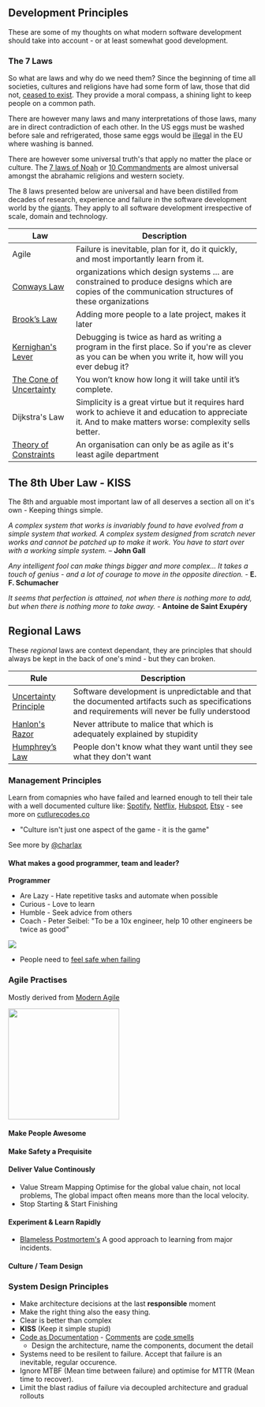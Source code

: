 ## Development Principles

These are some of my thoughts on what modern software development should take into account - or at least somewhat good development.

### The 7 Laws

So what are laws and why do we need them? Since the beginning of time all societies, cultures and religions 	have had some form of law, those that did not, [ceased to exist](https://en.wikipedia.org/wiki/Genesis_flood_narrative). They provide a moral compass, a shining light to keep people on a common path.

There are however many laws and many interpretations of those laws, many are in direct contradiction of each other. In the US eggs must be washed before sale and refrigerated, those same eggs would be [illega](http://www.huffingtonpost.co.za/entry/english-eggs-vs-american-eggs_n_5403941)l in the EU where washing is banned.

There are however some universal truth's that apply no matter the place or culture. The [7 laws of Noah](https://en.wikipedia.org/wiki/Seven_Laws_of_Noah) or [10 Commandments](https://en.wikipedia.org/wiki/Ten_Commandments) are almost universal amongst the abrahamic religions and western society.



The 8 laws presented below are universal and have been distilled from decades of research, experience and failure in the software development world by the [giants](/giants).  They apply to all software development irrespective of scale, domain and technology. 

| Law                                      | Description                              |
| ---------------------------------------- | ---------------------------------------- |
| Agile                                    | Failure is inevitable, plan for it, do it quickly, and most importantly learn from it. |
| [Conways Law](https://en.wikipedia.org/wiki/Conway%27s_law) | organizations which design systems … are constrained to produce designs which are copies of the communication structures of these organizations |
| [Brook’s Law](https://en.wikipedia.org/wiki/Brooks%E2%80%99_law) | Adding more people to a late project, makes it later |
| [Kernighan's Lever](http://www.linusakesson.net/programming/kernighans-lever/) | Debugging is twice as hard as writing a program in the first place. So if you're as clever as you can be when you write it, how will you ever debug it? |
| [The Cone of Uncertainty](https://en.wikipedia.org/wiki/Cone_of_Uncertainty) | You won’t know how long it will take until it’s complete. |
| Dijkstra's Law                           | Simplicity is a great virtue but it requires hard work to achieve it and education to appreciate it. And to make matters worse: complexity sells better. |
| [Theory of Constraints](https://en.wikipedia.org/wiki/Theory_of_constraints) | An organisation can only be as agile as it's least agile department |



## The 8th Uber Law - KISS

The 8th and arguable most important law of all deserves a section all on it's own - Keeping things simple.

*A complex system that works is invariably found to have evolved from a simple system that worked. A complex system designed from scratch never works and cannot be patched up to make it work. You have to start over with a working simple system.* – **John Gall** 

*Any intelligent fool can make things bigger and more complex... It takes a touch of genius - and a lot of courage to move in the opposite direction.* - **E. F. Schumacher**

*It seems that perfection is attained, not when there is nothing more to add, but when there is nothing more to take away.* - **Antoine de Saint Exupéry**

## Regional Laws

These *regional* laws are context dependant, they are principles that should always be kept in the back of one's mind - but they can broken.

| Rule                                     | Description                              |
| ---------------------------------------- | ---------------------------------------- |
| [Uncertainty Principle](http://www.ics.uci.edu/~ziv/papers/icse97.ps) | Software development is unpredictable and that the documented artifacts such as specifications and requirements will never be fully understood |
| [Hanlon's Razor](https://en.wikipedia.org/wiki/Hanlon%27s_razor) | Never attribute to malice that which is adequately explained by stupidity |
| [Humphrey’s Law](https://en.wikipedia.org/w/index.php?title=The_Centipede%27s_Dilemma) | People don't know what they want until they see what they don't want |



### Management Principles

Learn from comapnies who have failed and learned enough to tell their tale with a well documented culture like: [Spotify](https://spotifylabscom.files.wordpress.com/2014/09/spotify-engineering-culture-part2.jpeg), [Netflix](https://jobs.netflix.com/culture), [Hubspot](https://www.slideshare.net/HubSpot/the-hubspot-culture-code-creating-a-company-we-love/63-To_support_transparency_and_trustwe), [Etsy](https://www.slideshare.net/chaddickerson/code-as-craft-building-a-strong-engineering-culture-at-etsy?ref=http://culturecodes.co/etsy/) - see more on [cutlurecodes.co](http://culturecodes.co/)

- "Culture isn't just one aspect of the game - it is the game"


See more by [@charlax](https://github.com/charlax/engineering-management)

#### What makes a good programmer, team and leader?

**Programmer**

- Are Lazy - Hate repetitive tasks and automate when possible
- Curious - Love to learn
- Humble - Seek advice from others 
- Coach - Peter Seibel: "To be a 10x engineer, help 10 other engineers be twice as good"

<a href="https://langerman.co.za/101-things-great-development-teams/"><img src="https://i2.wp.com/langerman.co.za/wp-content/uploads/2017/06/WhatGreatDevTeamsDo2.png?w=800&ssl=1"></img><a/>

- People need to [feel safe when failing](https://rework.withgoogle.com/blog/how-to-foster-psychological-safety/)

### Agile Practises

Mostly derived from [Modern Agile](http://http://modernagile.org/)

<img src="http://modernagile.org/img/modernAgileWheel/modern_agile_wheel_english.svg" width="225px">

#### Make People Awesome  

#### Make Safety a Prequisite

#### Deliver Value Continously   

- Value Stream Mapping    Optimise for the global value chain, not  local problems,  The global impact often means more than the local velocity.
- Stop Starting & Start Finishing

#### Experiment & Learn Rapidly

* [Blameless Postmortem's](https://codeascraft.com/2012/05/22/blameless-postmortems/)  A good approach to learning from major incidents.

#### Culture / Team Design


### System Design Principles

* Make architecture decisions at the last **responsible** moment
* Make the right thing also the easy thing.
* Clear is better than complex
* **KISS** (Keep it simple stupid) 
* [Code as Documentation](https://www.martinfowler.com/bliki/CodeAsDocumentation.html) - [Comments](https://martinfowler.com/bliki/CodeAsDocumentation.html) are [code smells](https://martinfowler.com/bliki/CodeSmell.html)
  * Design the architecture, name the components, document the detail
* Systems need to be resilent to failure. Accept that failure is an inevitable, regular occurence.
* Ignore MTBF (Mean time between failure) and optimise for MTTR (Mean time to recover).
* Limit the blast radius of failure via decoupled architecture and gradual rollouts




